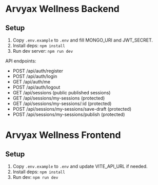 # Arvyax Wellness Backend
## Setup
1. Copy `.env.example` to `.env` and fill MONGO_URI and JWT_SECRET.
2. Install deps: `npm install`
3. Run dev server: `npm run dev`

API endpoints:
- POST /api/auth/register
- POST /api/auth/login
- GET  /api/auth/me
- POST /api/auth/logout
- GET  /api/sessions           (public published sessions)
- GET  /api/sessions/my-sessions      (protected)
- GET  /api/sessions/my-sessions/:id  (protected)
- POST /api/sessions/my-sessions/save-draft  (protected)
- POST /api/sessions/my-sessions/publish     (protected)


# Arvyax Wellness Frontend

## Setup
1. Copy `.env.example` to `.env` and update VITE_API_URL if needed.
2. Install deps: `npm install`
3. Run dev: `npm run dev`
